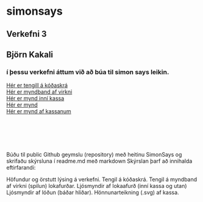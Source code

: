 # simonsays
## Verkefni 3
## Björn Kakali
### í þessu verkefni áttum við að búa til simon says leikin.

[Hér er tengill á kóðaskrá](https://github.com/bjorn144/simonsays/blob/main/Simon.ino)
<br>
[Hér er myndband af virkni](https://youtu.be/X4_KcfQswak)
<br>
[Hér er mynd inní kassa ](https://github.com/bjorn144/simonsays/blob/main/IMG_0007.HEIC)
<br>
[Hér er mynd](https://github.com/bjorn144/simonsays/blob/main/IMG_0008.HEIC)
<br>
[Hér er mynd af kassanum ](https://github.com/bjorn144/simonsays/blob/main/IMG_0009.HEIC)






<br>
<br>
<br>
<br>


Búðu til public Github geymslu (repository) með heitinu SimonSays og skrifaðu skýrsluna í readme.md með markdown 
Skýrslan þarf að innihalda eftirfarandi:

Höfundur og örstutt lýsing á verkefni.
Tengil á kóðaskrá.
Tengil á myndband af virkni (spilun) lokafurðar.
Ljósmyndir af lokaafurð (inní kassa og utan)
Ljósmyndir af lóðun (báðar hliðar).
Hönnunarteikning (.svg) af kassa.
